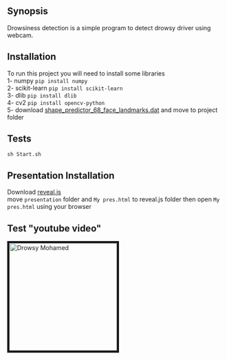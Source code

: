 ## Synopsis

Drowsiness detection is a simple program to detect drowsy driver using webcam.


## Installation

To run this project you will need to install some libraries<br>
1- numpy `pip install numpy`<br>
2- scikit-learn `pip install scikit-learn`<br>
3- dlib `pip install dlib`<br>
4- cv2 `pip install opencv-python`<br>
5- download <a href="http://dlib.net/imaging.html#shape_predictor">shape_predictor_68_face_landmarks.dat</a> and move to project folder

## Tests

`sh Start.sh`

## Presentation Installation

Download <a href="https://github.com/hakimel/reveal.js/">reveal.js</a><br>
move `presentation` folder and `My pres.html` to reveal.js folder then open `My pres.html` using your browser


## Test "youtube video"

<a href="https://youtu.be/pwmCwGkb5Js" target="_blank"><img src="https://github.com/MohamedSlama/Drowsiness-Detection/blob/master/drowsy%20mohamed.png" 
alt="Drowsy Mohamed" width="250" height="250" border="5" /></a>

